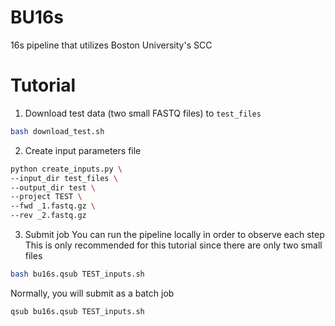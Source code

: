 # BU16s
16s pipeline that utilizes Boston University's SCC

# Tutorial
1. Download test data (two small FASTQ files) to `test_files`
```bash
bash download_test.sh
```
2. Create input parameters file
```bash
python create_inputs.py \
--input_dir test_files \
--output_dir test \
--project TEST \
--fwd _1.fastq.gz \
--rev _2.fastq.gz
```
3. Submit job
You can run the pipeline locally in order to observe each step
This is only recommended for this tutorial since there are only two small files
```bash
bash bu16s.qsub TEST_inputs.sh
```

Normally, you will submit as a batch job
```bash
qsub bu16s.qsub TEST_inputs.sh
```